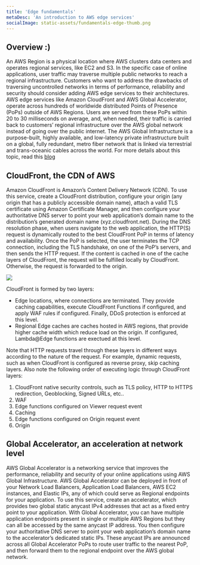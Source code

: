 ```yaml
---
title: 'Edge fundamentals'
metaDesc: 'An introduction to AWS edge services'
socialImage: static-assets/fundamentals-edge-thumb.png
---
```

## Overview :)
An AWS Region is a physical location where AWS clusters data centers and operates regional services, like EC2 and S3. In the specific case of online applications, user traffic may traverse multiple public networks to reach a regional infrastructure. Customers who want to address the drawbacks of traversing uncontrolled networks in terms of performance, reliability and security should consider adding AWS edge services to their architectures. AWS edge services like Amazon CloudFront and AWS Global Accelerator, operate across hundreds of worldwide distributed Points of Presence (PoPs) outside of AWS Regions. Users are served from these PoPs within 20 to 30 milliseconds on average, and, when needed, their traffic is carried back to customers’ regional infrastructure over the AWS global network instead of going over the public internet. The AWS Global Infrastructure is a purpose-built, highly available, and low-latency private infrastructure built on a global, fully redundant, metro fiber network that is linked via terrestrial and trans-oceanic cables across the world. For more details about this topic, read this [blog](https://aws.amazon.com/blogs/networking-and-content-delivery/well-architecting-online-applications-with-cloudfront-and-aws-global-accelerator/)

## CloudFront, the CDN of AWS
Amazon CloudFront is Amazon’s Content Delivery Network (CDN). To use this service, create a CloudFront distribution, configure your origin (any origin that has a publicly accessible domain name), attach a valid TLS certificate using Amazon Certificate Manager, and then configure your authoritative DNS server to point your web application’s domain name to the distribution’s generated domain name (xyz.cloudfront.net). During the DNS resolution phase, when users navigate to the web application, the HTTP(S) request is dynamically routed to the best CloudFront PoP in terms of latency and availability. Once the PoP is selected, the user terminates the TCP connection, including the TLS handshake, on one of the PoP’s servers, and then sends the HTTP request. If the content is cached in one of the cache layers of CloudFront, the request will be fulfilled locally by CloudFront. Otherwise, the request is forwarded to the origin. 

![](/static-assets/fundamentals-edge-cloudfront.png)

CloudFront is formed by two layers:
* Edge locations, where connections are terminated. They provide caching capabilities, execute CloudFront Functions if configured, and apply WAF rules if configured. Finally, DDoS protection is enforced at this level.
* Regional Edge caches are caches hosted in AWS regions, that provide higher cache width which reduce load on the origin. If configured, Lambda@Edge functions are exectued at this level.

Note that HTTP requests travel through these layers in different ways according to the nature of the request. For example, dynamic requests, such as when CloudFront is configured as reverse proxy, skip caching layers. Also note the following order of executing logic through CloudFront layers:
1. CloudFront native security controls, such as TLS policy, HTTP to HTTPS redirection, Geoblocking, Signed URLs, etc..
2. WAF
3. Edge functions configured on Viewer request event
4. Caching
5. Edge functions configured on Origin request event
6. Origin

## Global Accelerator, an acceleration at network level
AWS Global Accelerator is a networking service that improves the performance, reliability and security of your online applications using AWS Global Infrastructure. AWS Global Accelerator can be deployed in front of your Network Load Balancers, Application Load Balancers, AWS EC2 instances, and Elastic IPs, any of which could serve as Regional endpoints for your application. To use this service, create an accelerator, which provides two global static anycast IPv4 addresses that act as a fixed entry point to your application. With Global Accelerator, you can have multiple application endpoints present in single or multiple AWS Regions but they can all be accessed by the same anycast IP address. You then configure your authoritative DNS server to point your web application’s domain name to the accelerator’s dedicated static IPs. These anycast IPs are announced across all Global Accelerator PoPs to route user traffic to the nearest PoP, and then forward them to the regional endpoint over the AWS global network. 

